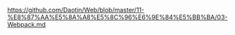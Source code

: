 https://github.com/Daotin/Web/blob/master/11-%E8%87%AA%E5%8A%A8%E5%8C%96%E6%9E%84%E5%BB%BA/03-Webpack.md


